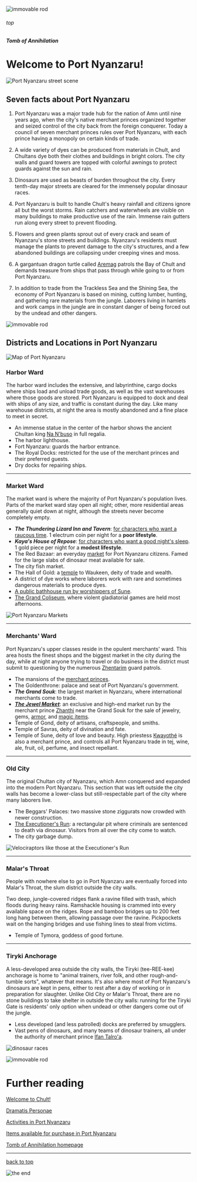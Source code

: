 
![immovable rod](../../images/immovable-rod.jpg)

###### top

##### Tomb of Annihilation

# Welcome to **Port Nyanzaru**!

![Port Nyanzaru street scene](images/port-nyanzaru.jpg)

## Seven facts about Port Nyanzaru

1. Port Nyanzaru was a major trade hub for the nation of Amn until nine years ago, when the city's native merchant princes organized together and seized control of the city back from the foreign conquerer. Today a council of seven merchant princes rules over Port Nyanzaru, with each prince having a monopoly on certain kinds of trade.

2. A wide variety of dyes can be produced from materials in Chult, and Chultans dye both their clothes and buildings in bright colors. The city walls and guard towers are topped with colorful awnings to protect guards against the sun and rain.

3. Dinosaurs are used as beasts of burden throughout the city. Every tenth-day major streets are cleared for the immensely popular dinosaur races.

4. Port Nyanzaru is built to handle Chult's heavy rainfall and citizens ignore all but the worst storms. Rain catchers and waterwheels are visible on many buildings to make productive use of the rain. Immense rain gutters run along every street to prevent flooding.

5. Flowers and green plants sprout out of every crack and seam of Nyanzaru's stone streets and buildings. Nyanzaru's residents must manage the plants to prevent damage to the city's structures, and a few abandoned buildings are collapsing under creeping vines and moss.

6. A gargantuan dragon turtle called [Aremag](dramatis_personae.md#aremag) patrols the Bay of Chult and demands treasure from ships that pass through while going to or from Port Nyanzaru.

7. In addition to trade from the Trackless Sea and the Shining Sea, the economy of Port Nyanzaru is based on mining, cutting lumber, hunting, and gathering rare materials from the jungle. Laborers living in hamlets and work camps in the jungle are in constant danger of being forced out by the undead and other dangers.

![immovable rod](../../images/immovable-rod.jpg)

## Districts and Locations in Port Nyanzaru

![Map of Port Nyanzaru](images/port-nyanzaru.png)

### Harbor Ward
The harbor ward includes the extensive, and labyrinthine, cargo docks where ships load and unload trade goods, as well as the vast warehouses where those goods are stored. Port Nyanzaru is equipped to dock and deal with ships of any size, and traffic is constant during the day. Like many warehouse districts, at night the area is mostly abandoned and a fine place to meet in secret.

- An immense statue in the center of the harbor shows the ancient Chultan king [Na N'buso](dramatis_personae.md#na-nbuso) in full regalia.
- The harbor lighthouse.
- Fort Nyanzaru: guards the harbor entrance.
- The Royal Docks: restricted for the use of the merchant princes and their preferred guests.
- Dry docks for repairing ships.

---

### Market Ward
The market ward is where the majority of Port Nyanzaru's population lives. Parts of the market ward stay open all night; other, more residential areas generally quiet down at night, although the streets never become completely empty.

- _**The Thundering Lizard Inn and Tavern**_: [for characters who want a raucous time](activities_in_Port_Nyanzaru.md#port-nyanzaru-the-thundering-lizard-tavern). 1 electrum coin per night for a **poor lifestyle**.
- _**Kaya's House of Repose**_: [for characters who want a good night's sleep](activities_in_Port_Nyanzaru.md#port-nyanzaru-kayas-house-of-repose). 1 gold piece per night for a **modest lifestyle**.
- The Red Bazaar: an everyday [market](activities_in_Port_Nyanzaru.md#selling-loot-or-items) for Port Nyanzaru citizens. Famed for the large slabs of dinosaur meat available for sale.
- The city fish market.
- The Hall of Gold: a [temple](activities_in_Port_Nyanzaru.md#worshipping) to Waukeen, deity of trade and wealth.
- A district of dye works where laborers work with rare and sometimes dangerous materials to produce dyes.
- [A public bathhouse run by worshippers of Sune](activities_in_Port_Nyanzaru.md#port-nyanzaru-public-baths-of-sune).
- [The Grand Coliseum](activities_in_Port_Nyanzaru.md#port-nyanzaru-the-grand-coliseum), where violent gladiatorial games are held most afternoons.

![Port Nyanzaru Markets](images/buying.jpg)

---

### Merchants' Ward
Port Nyanzaru's upper classes reside in the opulent merchants' ward. This area hosts the finest shops and the biggest market in the city during the day, while at night anyone trying to travel or do business in the district must submit to questioning by the numerous [Zhentarim](dramatis_personae.md#the-zhentarim) guard patrols.

- The mansions of the [merchant princes](list_of_items_available_for_purchase_in_Port_Nyanzaru.md#top).
- The Goldenthrone: palace and seat of Port Nyanzaru's government.
- _**The Grand Souk**_: the largest market in Nyanzaru, where international merchants come to trade.
- [**_The Jewel Market_**](list_of_items_available_for_purchase_in_Port_Nyanzaru.md#zhanthi): an exclusive and high-end market run by the merchant prince [Zhanthi](dramatis_personae.md#zhanthi) near the Grand Souk for the sale of jewelry, gems, [armor](list_of_items_available_for_purchase_in_Port_Nyanzaru.md#mundane-items), and [magic items](activities_in_Port_Nyanzaru.md#buying-a-magic-item).
- Temple of Gond, deity of artisans, craftspeople, and smiths.
- Temple of Savras, deity of divination and fate.
- Temple of Sune, deity of love and beauty. High priestess [Kwayothé](list_of_items_available_for_purchase_in_Port_Nyanzaru.md#kwayothé) is also a merchant prince, and controls all Port Nyanzaru trade in tej, wine, ale, fruit, oil, perfume, and insect repellant.

---

### Old City
The original Chultan city of Nyanzaru, which Amn conquered and expanded into the modern Port Nyanzaru. This section that was left outside the city walls has become a lower-class but still-respectable part of the city where many laborers live.

- The Beggars' Palaces: two massive stone ziggurats now crowded with newer construction.
- [The Executioner's Run](activities_in_Port_Nyanzaru.md#port-nyanzaru-the-executioners-run): a rectangular pit where criminals are sentenced to death via dinosaur. Visitors from all over the city come to watch.
- The city garbage dump.

![Velociraptors like those at the Executioner's Run](images/raptors_raph04art.jpg)

---

### Malar's Throat
People with nowhere else to go in Port Nyanzaru are eventually forced into Malar's Throat, the slum district outside the city walls.

Two deep, jungle-covered ridges flank a ravine filled with trash, which floods during heavy rains. Ramshackle housing is crammed into every available space on the ridges. Rope and bamboo bridges up to 200 feet long hang between them, allowing passage over the ravine. Pickpockets wait on the hanging bridges and use fishing lines to steal from victims.

- Temple of Tymora, goddess of good fortune.

---

### Tiryki Anchorage
A less-developed area outside the city walls, the Tiryki (tee-REE-kee) anchorage is home to "animal trainers, river folk, and other rough-and-tumble sorts", whatever that means. It's also where most of Port Nyanzaru's dinosaurs are kept in pens, either to rest after a day of working or in preparation for slaughter. Unlike Old City or Malar's Throat, there are no stone buildings to take shelter in outside the city walls: running for the Tiryki Gate is residents' only option when undead or other dangers come out of the jungle.

- Less developed (and less patrolled) docks are preferred by smugglers.
- Vast pens of dinosaurs, and many teams of dinosaur trainers, all under the authority of merchant prince [Ifan Talro'a](list_of_items_available_for_purchase_in_Port_Nyanzaru.md#ifan-talroa).

![dinosaur races](images/dinosaur-races.png)

![immovable rod](../../images/immovable-rod.jpg)

# Further reading

[Welcome to Chult!](introduction.md#welcome-to-chult)

[Dramatis Personae](dramatis_personae.md#top)

[Activities in Port Nyanzaru](activities_in_Port_Nyanzaru.md#top)

[Items available for purchase in Port Nyanzaru](list_of_items_available_for_purchase_in_Port_Nyanzaru.md#jessamine)

[Tomb of Annihilation homepage](README.md#top)

---

[back to top](#top)

![the end](../../images/toa-end.jpg)